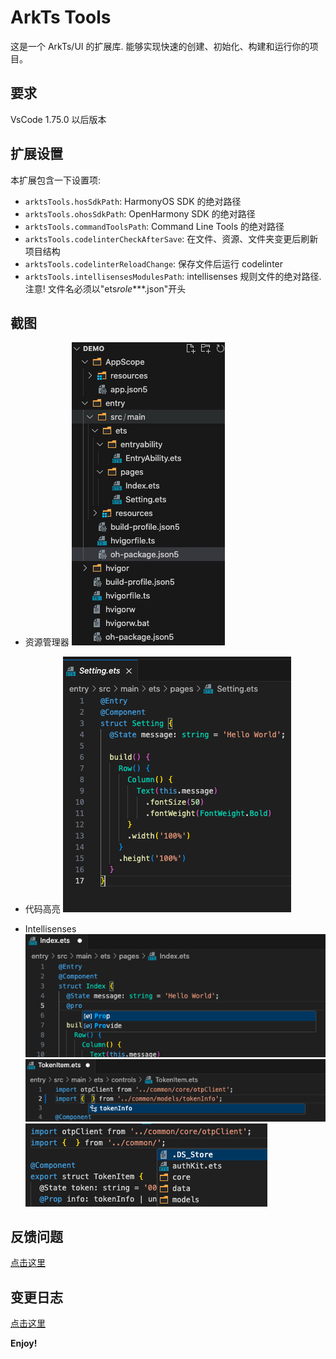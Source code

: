 # ArkTs Tools

这是一个 ArkTs/UI 的扩展库. 能够实现快速的创建、初始化、构建和运行你的项目。

## 要求

VsCode 1.75.0 以后版本

## 扩展设置

本扩展包含一下设置项:

- `arktsTools.hosSdkPath`: HarmonyOS SDK 的绝对路径
- `arktsTools.ohosSdkPath`: OpenHarmony SDK 的绝对路径
- `arktsTools.commandToolsPath`: Command Line Tools 的绝对路径
- `arktsTools.codelinterCheckAfterSave`: 在文件、资源、文件夹变更后刷新项目结构
- `arktsTools.codelinterReloadChange`: 保存文件后运行 codelinter
- `arktsTools.intellisensesModulesPath`: intellisenses 规则文件的绝对路径. 注意! 文件名必须以\"ets*role*\*\*\*.json\"开头

## 截图

- 资源管理器
  <img src="images/explorer.png">

- 代码高亮
  <img src="images/high-light.png">

- Intellisenses
  <img src="images/key-intellisenses.png">
  <img src="images/class-intellisenses.png">
  <img src="images/path-intellisenses.png">

## 反馈问题

[点击这里](https://gitee.com/michael-eddy/ark-tools/issues)

## 变更日志

[点击这里](https://marketplace.visualstudio.com/items/MichaelDing.ark-tools/changelog)

**Enjoy!**
